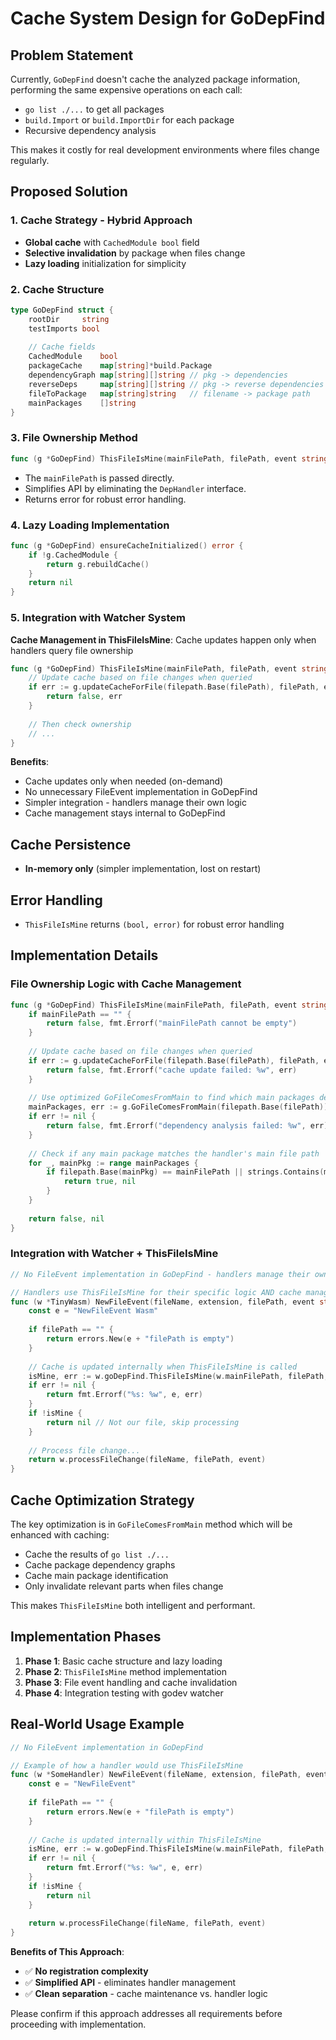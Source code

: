 # Cache System Design for GoDepFind

## Problem Statement

Currently, `GoDepFind` doesn't cache the analyzed package information, performing the same expensive operations on each call:
- `go list ./...` to get all packages
- `build.Import` or `build.ImportDir` for each package  
- Recursive dependency analysis

This makes it costly for real development environments where files change regularly.

## Proposed Solution

### 1. Cache Strategy - Hybrid Approach
- **Global cache** with `CachedModule bool` field
- **Selective invalidation** by package when files change
- **Lazy loading** initialization for simplicity

### 2. Cache Structure
```go
type GoDepFind struct {
    rootDir     string
    testImports bool
    
    // Cache fields
    CachedModule    bool
    packageCache    map[string]*build.Package
    dependencyGraph map[string][]string // pkg -> dependencies
    reverseDeps     map[string][]string // pkg -> reverse dependencies
    fileToPackage   map[string]string   // filename -> package path
    mainPackages    []string
}
```

### 3. File Ownership Method
```go
func (g *GoDepFind) ThisFileIsMine(mainFilePath, filePath, event string) (bool, error)
```
- The `mainFilePath` is passed directly.
- Simplifies API by eliminating the `DepHandler` interface.
- Returns error for robust error handling.

### 4. Lazy Loading Implementation
```go
func (g *GoDepFind) ensureCacheInitialized() error {
    if !g.CachedModule {
        return g.rebuildCache()
    }
    return nil
}
```

### 5. Integration with Watcher System

**Cache Management in ThisFileIsMine**: Cache updates happen only when handlers query file ownership
```go
func (g *GoDepFind) ThisFileIsMine(mainFilePath, filePath, event string) (bool, error) {
    // Update cache based on file changes when queried
    if err := g.updateCacheForFile(filepath.Base(filePath), filePath, event); err != nil {
        return false, err
    }
    
    // Then check ownership
    // ...
}
```

**Benefits**:
- Cache updates only when needed (on-demand)
- No unnecessary FileEvent implementation in GoDepFind
- Simpler integration - handlers manage their own logic
- Cache management stays internal to GoDepFind

## Cache Persistence
- **In-memory only** (simpler implementation, lost on restart)

## Error Handling
- `ThisFileIsMine` returns `(bool, error)` for robust error handling

## Implementation Details

### File Ownership Logic with Cache Management
```go
func (g *GoDepFind) ThisFileIsMine(mainFilePath, filePath, event string) (bool, error) {
    if mainFilePath == "" {
        return false, fmt.Errorf("mainFilePath cannot be empty")
    }
    
    // Update cache based on file changes when queried
    if err := g.updateCacheForFile(filepath.Base(filePath), filePath, event); err != nil {
        return false, fmt.Errorf("cache update failed: %w", err)
    }
    
    // Use optimized GoFileComesFromMain to find which main packages depend on this file
    mainPackages, err := g.GoFileComesFromMain(filepath.Base(filePath))
    if err != nil {
        return false, fmt.Errorf("dependency analysis failed: %w", err)
    }
    
    // Check if any main package matches the handler's main file path
    for _, mainPkg := range mainPackages {
        if filepath.Base(mainPkg) == mainFilePath || strings.Contains(mainPkg, mainFilePath) {
            return true, nil
        }
    }
    
    return false, nil
}
```

### Integration with Watcher + ThisFileIsMine
```go
// No FileEvent implementation in GoDepFind - handlers manage their own logic

// Handlers use ThisFileIsMine for their specific logic AND cache management
func (w *TinyWasm) NewFileEvent(fileName, extension, filePath, event string) error {
    const e = "NewFileEvent Wasm"
    
    if filePath == "" {
        return errors.New(e + "filePath is empty")
    }
    
    // Cache is updated internally when ThisFileIsMine is called
    isMine, err := w.goDepFind.ThisFileIsMine(w.mainFilePath, filePath, event)
    if err != nil {
        return fmt.Errorf("%s: %w", e, err)
    }
    if !isMine {
        return nil // Not our file, skip processing
    }
    
    // Process file change...
    return w.processFileChange(fileName, filePath, event)
}
```

## Cache Optimization Strategy

The key optimization is in `GoFileComesFromMain` method which will be enhanced with caching:
- Cache the results of `go list ./...`
- Cache package dependency graphs
- Cache main package identification
- Only invalidate relevant parts when files change

This makes `ThisFileIsMine` both intelligent and performant.

## Implementation Phases

1. **Phase 1**: Basic cache structure and lazy loading
2. **Phase 2**: `ThisFileIsMine` method implementation
3. **Phase 3**: File event handling and cache invalidation
4. **Phase 4**: Integration testing with godev watcher

## Real-World Usage Example

```go
// No FileEvent implementation in GoDepFind

// Example of how a handler would use ThisFileIsMine
func (w *SomeHandler) NewFileEvent(fileName, extension, filePath, event string) error {
    const e = "NewFileEvent"
    
    if filePath == "" {
        return errors.New(e + "filePath is empty")
    }
    
    // Cache is updated internally within ThisFileIsMine
    isMine, err := w.goDepFind.ThisFileIsMine(w.mainFilePath, filePath, event)
    if err != nil {
        return fmt.Errorf("%s: %w", e, err)
    }
    if !isMine {
        return nil
    }
    
    return w.processFileChange(fileName, filePath, event)
}
```

**Benefits of This Approach**:
- ✅ **No registration complexity**
- ✅ **Simplified API** - eliminates handler management
- ✅ **Clean separation** - cache maintenance vs. handler logic

Please confirm if this approach addresses all requirements before proceeding with implementation.